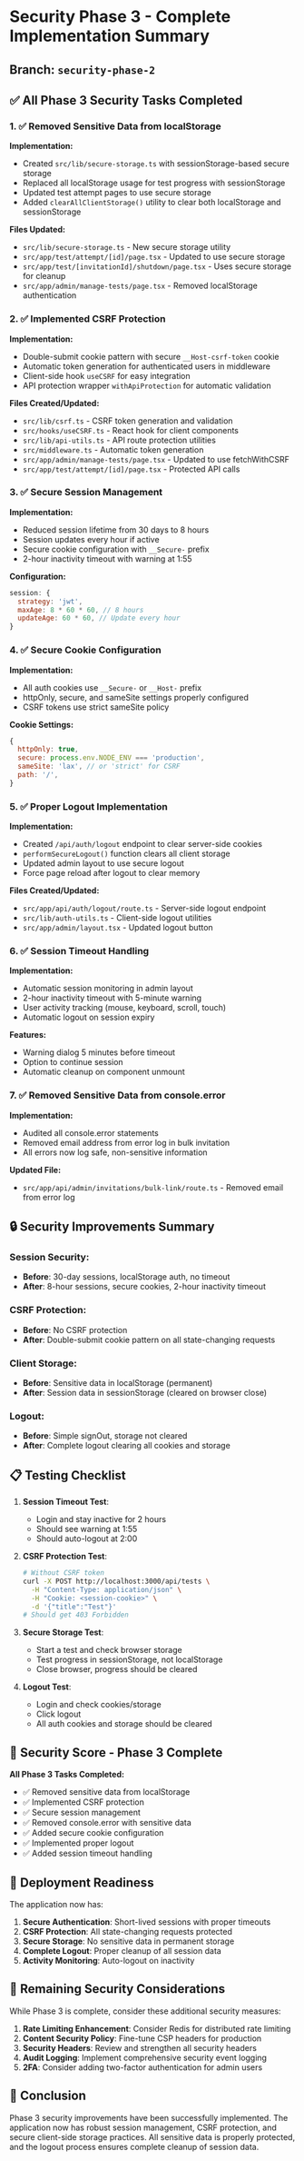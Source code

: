 # Security Phase 3 - Complete Implementation Summary

## Branch: `security-phase-2`

## ✅ All Phase 3 Security Tasks Completed

### 1. ✅ Removed Sensitive Data from localStorage

**Implementation:**
- Created `src/lib/secure-storage.ts` with sessionStorage-based secure storage
- Replaced all localStorage usage for test progress with sessionStorage
- Updated test attempt pages to use secure storage
- Added `clearAllClientStorage()` utility to clear both localStorage and sessionStorage

**Files Updated:**
- `src/lib/secure-storage.ts` - New secure storage utility
- `src/app/test/attempt/[id]/page.tsx` - Updated to use secure storage
- `src/app/test/[invitationId]/shutdown/page.tsx` - Uses secure storage for cleanup
- `src/app/admin/manage-tests/page.tsx` - Removed localStorage authentication

### 2. ✅ Implemented CSRF Protection

**Implementation:**
- Double-submit cookie pattern with secure `__Host-csrf-token` cookie
- Automatic token generation for authenticated users in middleware
- Client-side hook `useCSRF` for easy integration
- API protection wrapper `withApiProtection` for automatic validation

**Files Created/Updated:**
- `src/lib/csrf.ts` - CSRF token generation and validation
- `src/hooks/useCSRF.ts` - React hook for client components
- `src/lib/api-utils.ts` - API route protection utilities
- `src/middleware.ts` - Automatic token generation
- `src/app/admin/manage-tests/page.tsx` - Updated to use fetchWithCSRF
- `src/app/test/attempt/[id]/page.tsx` - Protected API calls

### 3. ✅ Secure Session Management

**Implementation:**
- Reduced session lifetime from 30 days to 8 hours
- Session updates every hour if active
- Secure cookie configuration with `__Secure-` prefix
- 2-hour inactivity timeout with warning at 1:55

**Configuration:**
```javascript
session: {
  strategy: 'jwt',
  maxAge: 8 * 60 * 60, // 8 hours
  updateAge: 60 * 60, // Update every hour
}
```

### 4. ✅ Secure Cookie Configuration

**Implementation:**
- All auth cookies use `__Secure-` or `__Host-` prefix
- httpOnly, secure, and sameSite settings properly configured
- CSRF tokens use strict sameSite policy

**Cookie Settings:**
```javascript
{
  httpOnly: true,
  secure: process.env.NODE_ENV === 'production',
  sameSite: 'lax', // or 'strict' for CSRF
  path: '/',
}
```

### 5. ✅ Proper Logout Implementation

**Implementation:**
- Created `/api/auth/logout` endpoint to clear server-side cookies
- `performSecureLogout()` function clears all client storage
- Updated admin layout to use secure logout
- Force page reload after logout to clear memory

**Files Created/Updated:**
- `src/app/api/auth/logout/route.ts` - Server-side logout endpoint
- `src/lib/auth-utils.ts` - Client-side logout utilities
- `src/app/admin/layout.tsx` - Updated logout button

### 6. ✅ Session Timeout Handling

**Implementation:**
- Automatic session monitoring in admin layout
- 2-hour inactivity timeout with 5-minute warning
- User activity tracking (mouse, keyboard, scroll, touch)
- Automatic logout on session expiry

**Features:**
- Warning dialog 5 minutes before timeout
- Option to continue session
- Automatic cleanup on component unmount

### 7. ✅ Removed Sensitive Data from console.error

**Implementation:**
- Audited all console.error statements
- Removed email address from error log in bulk invitation
- All errors now log safe, non-sensitive information

**Updated File:**
- `src/app/api/admin/invitations/bulk-link/route.ts` - Removed email from error log

## 🔒 Security Improvements Summary

### Session Security:
- **Before**: 30-day sessions, localStorage auth, no timeout
- **After**: 8-hour sessions, secure cookies, 2-hour inactivity timeout

### CSRF Protection:
- **Before**: No CSRF protection
- **After**: Double-submit cookie pattern on all state-changing requests

### Client Storage:
- **Before**: Sensitive data in localStorage (permanent)
- **After**: Session data in sessionStorage (cleared on browser close)

### Logout:
- **Before**: Simple signOut, storage not cleared
- **After**: Complete logout clearing all cookies and storage

## 📋 Testing Checklist

1. **Session Timeout Test**:
   - Login and stay inactive for 2 hours
   - Should see warning at 1:55
   - Should auto-logout at 2:00

2. **CSRF Protection Test**:
   ```bash
   # Without CSRF token
   curl -X POST http://localhost:3000/api/tests \
     -H "Content-Type: application/json" \
     -H "Cookie: <session-cookie>" \
     -d '{"title":"Test"}'
   # Should get 403 Forbidden
   ```

3. **Secure Storage Test**:
   - Start a test and check browser storage
   - Test progress in sessionStorage, not localStorage
   - Close browser, progress should be cleared

4. **Logout Test**:
   - Login and check cookies/storage
   - Click logout
   - All auth cookies and storage should be cleared

## 🎯 Security Score - Phase 3 Complete

**All Phase 3 Tasks Completed:**
- ✅ Removed sensitive data from localStorage
- ✅ Implemented CSRF protection
- ✅ Secure session management
- ✅ Removed console.error with sensitive data
- ✅ Added secure cookie configuration
- ✅ Implemented proper logout
- ✅ Added session timeout handling

## 🚀 Deployment Readiness

The application now has:
1. **Secure Authentication**: Short-lived sessions with proper timeouts
2. **CSRF Protection**: All state-changing requests protected
3. **Secure Storage**: No sensitive data in permanent storage
4. **Complete Logout**: Proper cleanup of all session data
5. **Activity Monitoring**: Auto-logout on inactivity

## 📌 Remaining Security Considerations

While Phase 3 is complete, consider these additional security measures:

1. **Rate Limiting Enhancement**: Consider Redis for distributed rate limiting
2. **Content Security Policy**: Fine-tune CSP headers for production
3. **Security Headers**: Review and strengthen all security headers
4. **Audit Logging**: Implement comprehensive security event logging
5. **2FA**: Consider adding two-factor authentication for admin users

## 🏁 Conclusion

Phase 3 security improvements have been successfully implemented. The application now has robust session management, CSRF protection, and secure client-side storage practices. All sensitive data is properly protected, and the logout process ensures complete cleanup of session data.